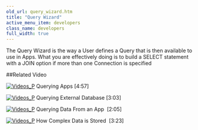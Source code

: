 ```yaml
---
old_url: query_wizard.htm
title: "Query Wizard"
active_menu_item: developers
class_name: developers
full_width: true
---
```



The Query Wizard is the way a User defines a Query that is then available to use in Apps. What you are effectively doing is to build a SELECT statement with a JOIN option if more than one Connection is specified

##Related Video

[![Videos\_P](/img/docs/videos_p.png)](http://www.youtube.com/v/N-sBju6KMFE?autoplay=1&hd=1&fs=1&showsearch=0&rel=0&) Querying Apps [4:57]

[![Videos\_P](/img/docs/videos_p.png)](http://www.youtube.com/v/wxbd6ugLxa0?autoplay=1&hd=1&fs=1&showsearch=0&rel=0&) Querying External Database [3:03]

[![Videos\_P](/img/docs/videos_p.png)](http://www.youtube.com/v/Jlsh8jhSOg0?autoplay=1&hd=1&fs=1&showsearch=0&rel=0&) Querying Data From an App  [2:05]

[![Videos\_P](/img/docs/videos_p.png)](http://www.youtube.com/v/larvYYDbvf0?autoplay=1&hd=1&fs=1&showsearch=0&rel=0&) How Complex Data is Stored  [3:23]

